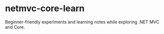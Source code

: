 # netmvc-core-learn
Beginner-friendly experiments and learning notes while exploring .NET MVC and Core.
